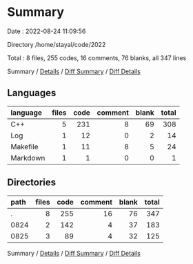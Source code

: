 # Summary

Date : 2022-08-24 11:09:56

Directory /home/stayal/code/2022

Total : 8 files,  255 codes, 16 comments, 76 blanks, all 347 lines

Summary / [Details](details.md) / [Diff Summary](diff.md) / [Diff Details](diff-details.md)

## Languages
| language | files | code | comment | blank | total |
| :--- | ---: | ---: | ---: | ---: | ---: |
| C++ | 5 | 231 | 8 | 69 | 308 |
| Log | 1 | 12 | 0 | 2 | 14 |
| Makefile | 1 | 11 | 8 | 5 | 24 |
| Markdown | 1 | 1 | 0 | 0 | 1 |

## Directories
| path | files | code | comment | blank | total |
| :--- | ---: | ---: | ---: | ---: | ---: |
| . | 8 | 255 | 16 | 76 | 347 |
| 0824 | 2 | 142 | 4 | 37 | 183 |
| 0825 | 3 | 89 | 4 | 32 | 125 |

Summary / [Details](details.md) / [Diff Summary](diff.md) / [Diff Details](diff-details.md)
